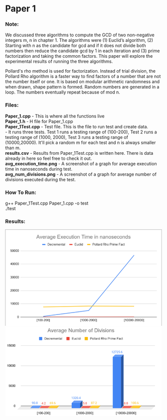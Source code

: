 # Paper 1

### Note:
We discussed three algorithms to compute the GCD of two non-negative integers m, n in chapter 1. The algorithms were (1) Euclid’s algorithm, (2) Starting with n as the candidate for gcd and if it does not divide both numbers then reduce the candidate gcd by 1 in each iteration and (3) prime factorization and taking the common factors. This paper will explore the experimental results of running the three algorithms. <br>

Pollard's rho method is used for factorization. 
Instead of trial division, the Pollard Rho algorithm is a faster way to find factors of a number that are not the number itself or one. It is based on modular arithmetic randomness and when drawn,  shape pattern is formed. Random numbers are generated in a loop. The numbers eventually repeat because of mod n. <br>

### Files:
**Paper_1.cpp**     - This is where all the functions live <br>
**Paper_1.h**       - H file for Paper_1.cpp <br>
**Paper_1Test.cpp** - Test file. This is the file to run test and create data. <br>
                - It runs three tests. Test 1 runs a testing range of (100-200), Test 2 runs a testing range of (1000, 2000), Test 3 runs a testing range of <br>
                  (10000,20000). It'll pick a random m for each test and n is always smaller than m. <br>
**results.csv**     - Results from Paper_1Test.cpp is written here. There is data already in here so feel free to check it out. <br>
**avg_execution_time.png** - A screenshot of a graph for average execution time in nanoseconds during test. <br>
**avg_num_divisions.png**  - A screenshot of a graph for average number of divisions executed during the test. <br>

### How To Run: 
g++ Paper_1Test.cpp Paper_1.cpp -o test <br>
./test <br>

### Results:
![Average Execution Time](avg_execution_time.png) <br>
![Average Number of Divisions](avg_num_divisions.png)
